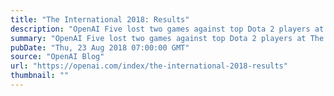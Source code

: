 ```yaml
---
title: "The International 2018: Results"
description: "OpenAI Five lost two games against top Dota 2 players at The International in Vancouver this week, maintaining a good chance of winning for the first 20–35 minutes of both games."
summary: "OpenAI Five lost two games against top Dota 2 players at The International in Vancouver this week, maintaining a good chance of winning for the first 20–35 minutes of both games."
pubDate: "Thu, 23 Aug 2018 07:00:00 GMT"
source: "OpenAI Blog"
url: "https://openai.com/index/the-international-2018-results"
thumbnail: ""
---
```



